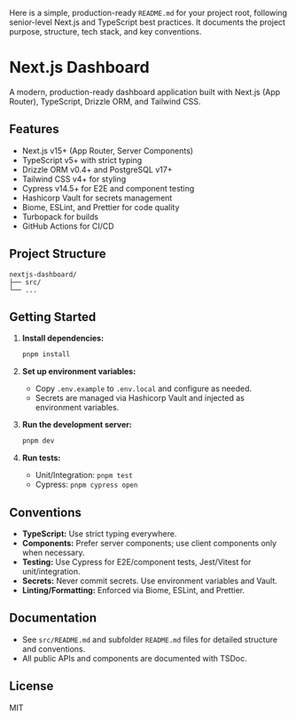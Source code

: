 Here is a simple, production-ready `README.md` for your project root, following senior-level Next.js and TypeScript best practices. It documents the project purpose, structure, tech stack, and key conventions.

# Next.js Dashboard

A modern, production-ready dashboard application built with Next.js (App Router), TypeScript, Drizzle ORM, and Tailwind CSS.

## Features

- Next.js v15+ (App Router, Server Components)
- TypeScript v5+ with strict typing
- Drizzle ORM v0.4+ and PostgreSQL v17+
- Tailwind CSS v4+ for styling
- Cypress v14.5+ for E2E and component testing
- Hashicorp Vault for secrets management
- Biome, ESLint, and Prettier for code quality
- Turbopack for builds
- GitHub Actions for CI/CD

## Project Structure

```
nextjs-dashboard/
├── src/
└── ...
```

## Getting Started

1. **Install dependencies:**

   ```sh
   pnpm install
   ```

2. **Set up environment variables:**
   - Copy `.env.example` to `.env.local` and configure as needed.
   - Secrets are managed via Hashicorp Vault and injected as environment variables.

3. **Run the development server:**

   ```sh
   pnpm dev
   ```

4. **Run tests:**
   - Unit/Integration: `pnpm test`
   - Cypress: `pnpm cypress open`

## Conventions

- **TypeScript:** Use strict typing everywhere.
- **Components:** Prefer server components; use client components only when necessary.
- **Testing:** Use Cypress for E2E/component tests, Jest/Vitest for unit/integration.
- **Secrets:** Never commit secrets. Use environment variables and Vault.
- **Linting/Formatting:** Enforced via Biome, ESLint, and Prettier.

## Documentation

- See `src/README.md` and subfolder `README.md` files for detailed structure and conventions.
- All public APIs and components are documented with TSDoc.

## License

MIT
